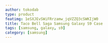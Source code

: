 ```yaml
---
author: tokodab
type: product
featimg: 1eSXJEvSWiFRrzamw_jqVZZQ3cSWKIjW0
title: Taco Bell Saga Samsung Galaxy S9 Case
tags: [samsung, galaxy, s9]
category: [samsung]
---
```

